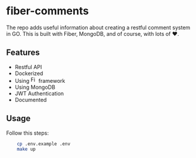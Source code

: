 # fiber-comments
The repo adds useful information about creating a restful comment system in GO. This is built with ️Fiber, MongoDB, and of course, with lots of :heart:.

## Features
- Restful API
- Dockerized
- Using <picture> <source height="17" media="(prefers-color-scheme: dark)" srcset="https://raw.githubusercontent.com/gofiber/docs/master/static/img/logo-dark.svg"><img height="17" alt="Fiber" src="https://raw.githubusercontent.com/gofiber/docs/master/static/img/logo.svg"> </picture> framework
- Using MongoDB
- JWT Authentication
- Documented

## Usage
Follow this steps:
```bash
    cp .env.example .env
    make up
```
